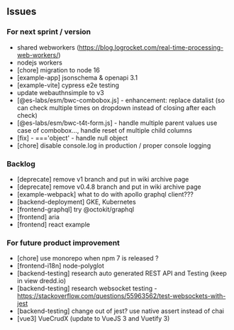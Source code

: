 ## Issues

### For next sprint / version
- shared webworkers (https://blog.logrocket.com/real-time-processing-web-workers/)
- nodejs workers
- [chore] migration to node 16
- [example-app] jsonschema & openapi 3.1
- [example-vite] cypress e2e testing
- update webauthnsimple to v3
- [@es-labs/esm/bwc-combobox.js] - enhancement: replace datalist (so can check multiple times on dropdown instead of closing after each check)
- [@es-labs/esm/bwc-t4t-form.js] - handle multiple parent values use case of combobox..., handle reset of multiple child columns
- [fix] - ==='object' - handle null object
- [chore] disable console.log in production / proper console logging

### Backlog
- [deprecate] remove v1 branch and put in wiki archive page
- [deprecate] remove v0.4.8 branch and put in wiki archive page
- [example-webpack] what to do with apollo graphql client???
- [backend-deployment] GKE, Kubernetes
- [frontend-graphql] try @octokit/graphql
- [frontend] aria
- [frontend] react example

### For future product improvement
- [chore] use monorepo when npm 7 is released ?
- [frontend-i18n] node-polyglot
- [backend-testing] research auto generated REST API and Testing (keep in view dredd.io)
- [backend-testing] research websocket testing - https://stackoverflow.com/questions/55963562/test-websockets-with-jest
- [backend-testing] change out of jest? use native assert instead of chai
- [vue3] VueCrudX (update to VueJS 3 and Vuetify 3)
